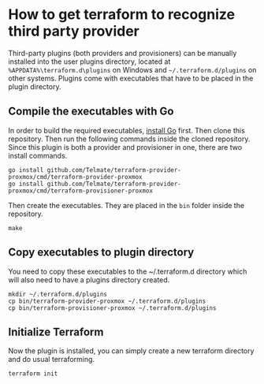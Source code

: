 # How to get terraform to recognize third party provider

Third-party plugins (both providers and provisioners) can be manually installed into the user plugins directory, 
located at `%APPDATA%\terraform.d\plugins` on Windows and `~/.terraform.d/plugins` on other systems. Plugins come
with executables that have to be placed in the plugin directory.

## Compile the executables with Go

In order to build the required executables, [install Go](https://golang.org/doc/install) first. Then clone this
repository. Then run the following commands inside the cloned repository. Since this plugin is both a provider and 
provisioner in one, there are two install commands.

```
go install github.com/Telmate/terraform-provider-proxmox/cmd/terraform-provider-proxmox
go install github.com/Telmate/terraform-provider-proxmox/cmd/terraform-provisioner-proxmox
```

Then create the executables. They are placed in the `bin` folder inside the repository.

```
make
```

## Copy executables to plugin directory

You need to copy these executables to the ~/.terraform.d directory which will also need to have a plugins directory 
created.

```shell
mkdir ~/.terraform.d/plugins
cp bin/terraform-provider-proxmox ~/.terraform.d/plugins
cp bin/terraform-provisioner-proxmox ~/.terraform.d/plugins
```

## Initialize Terraform

Now the plugin is installed, you can simply create a new terraform directory and do usual terraforming.

```
terraform init
```
